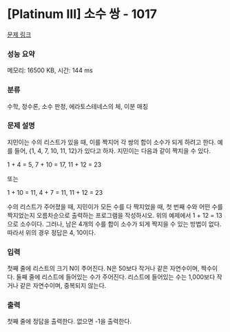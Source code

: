 # [Platinum III] 소수 쌍 - 1017 

[문제 링크](https://www.acmicpc.net/problem/1017) 

### 성능 요약

메모리: 16500 KB, 시간: 144 ms

### 분류

수학, 정수론, 소수 판정, 에라토스테네스의 체, 이분 매칭

### 문제 설명

<p>지민이는 수의 리스트가 있을 때, 이를 짝지어 각 쌍의 합이 소수가 되게 하려고 한다. 예를 들어, {1, 4, 7, 10, 11, 12}가 있다고 하자. 지민이는 다음과 같이 짝지을 수 있다.</p>

<p>1 + 4 = 5, 7 + 10 = 17, 11 + 12 = 23</p>

<p>또는</p>

<p>1 + 10 = 11, 4 + 7 = 11, 11 + 12 = 23</p>

<p>수의 리스트가 주어졌을 때, 지민이가 모든 수를 다 짝지었을 때, 첫 번째 수와 어떤 수를 짝지었는지 오름차순으로 출력하는 프로그램을 작성하시오. 위의 예제에서 1 + 12 = 13으로 소수이다. 그러나, 남은 4개의 수를 합이 소수가 되게 짝지을 수 있는 방법이 없다. 따라서 위의 경우 정답은 4, 10이다.</p>

### 입력 

 <p>첫째 줄에 리스트의 크기 N이 주어진다. N은 50보다 작거나 같은 자연수이며, 짝수이다. 둘째 줄에 리스트에 들어있는 수가 주어진다. 리스트에 들어있는 수는 1,000보다 작거나 같은 자연수이며, 중복되지 않는다.</p>

### 출력 

 <p>첫째 줄에 정답을 출력한다. 없으면 -1을 출력한다.</p>

